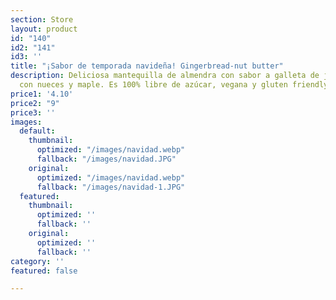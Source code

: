```yaml
---
section: Store
layout: product
id: "140"
id2: "141"
id3: ''
title: "¡Sabor de temporada navideña! Gingerbread-nut butter"
description: Deliciosa mantequilla de almendra con sabor a galleta de jengibre navideña
  con nueces y maple. Es 100% libre de azúcar, vegana y gluten friendly.
price1: '4.10'
price2: "9"
price3: ''
images:
  default:
    thumbnail:
      optimized: "/images/navidad.webp"
      fallback: "/images/navidad.JPG"
    original:
      optimized: "/images/navidad.webp"
      fallback: "/images/navidad-1.JPG"
  featured:
    thumbnail:
      optimized: ''
      fallback: ''
    original:
      optimized: ''
      fallback: ''
category: ''
featured: false

---
```

